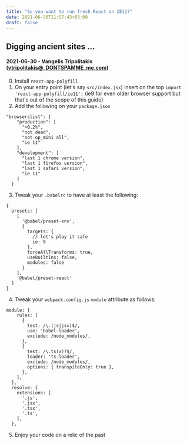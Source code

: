 ```yaml
---
title: "So you want to run fresh React on IE11?"
date: 2021-06-30T11:57:43+03:00
draft: false
---
```


## Digging ancient sites ...
#### 2021-06-30 - Vangelis Tripolitakis (vtripolitakis@_DONTSPAMME_me.com)

0. Install `react-app-polyfill`
1. On your entry point (let's say `src/index.jsx`) insert on the top `import 'react-app-polyfill/ie11';` (ie9 for even older browser support but that's out of the scope of this guide)
2. Add the following on your `package.json` 
```
"browserslist": {
    "production": [
      ">0.2%",
      "not dead",
      "not op_mini all",
      "ie 11"
    ],
    "development": [
      "last 1 chrome version",
      "last 1 firefox version",
      "last 1 safari version",
      "ie 11"
    ]
  }
```
3. Tweak your `.babelrc` to have at least the following:
```
{
  presets: [
    [
      '@babel/preset-env',
      {
        targets: {
          // let's play it safe
          ie: 9
        },
        forceAllTransforms: true,
        useBuiltIns: false,
        modules: false
      }
    ],
    '@babel/preset-react'
  ]
}
```
4. Tweak your `webpack.config.js` `module` attribute as follows:
```
module: {
    rules: [
      {
        test: /\.(js|jsx)$/,
        use: 'babel-loader',
        exclude: /node_modules/,
      },
      {
        test: /\.ts(x)?$/,
        loader: 'ts-loader',
        exclude: /node_modules/,
        options: { transpileOnly: true },
      },
    ],
  },
  resolve: {
    extensions: [
      '.js',
      '.jsx',
      '.tsx',
      '.ts',
    ],
  },
```
5. Enjoy your code on a relic of the past